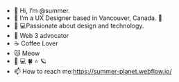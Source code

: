 - 👋 Hi, I’m @summer.
- 👀 I’m a UX Designer based in Vancouver, Canada. 🍁 
- 🎨 💻Passionate about design and technology.
- 👾 Web 3 advocator
- ☕️ Coffee Lover
- 🐱 Meow
- 🎨 💻 🍀 ⭐️ 🪐
- 📫 How to reach me:https://summer-planet.webflow.io/

<!---
summeryoyo12/summeryoyo12 is a ✨ special ✨ repository because its `README.md` (this file) appears on your GitHub profile.
You can click the Preview link to take a look at your changes.
--->
